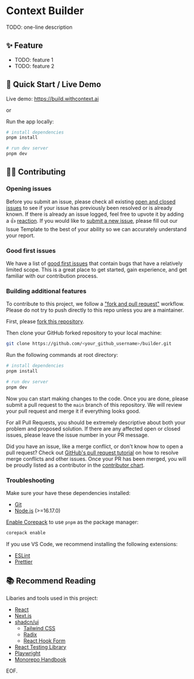 # Context Builder

TODO: one-line description

## ✨ Feature

- TODO: feature 1
- TODO: feature 2

## 🚀 Quick Start / Live Demo

Live demo: https://build.withcontext.ai

or

Run the app locally:

```bash
# install dependencies
pnpm install

# run dev server
pnpm dev
```

## 🧑‍💻 Contributing

### Opening issues

Before you submit an issue, please check all existing [open and closed issues](https://github.com/withcontext-ai/builder/issues) to see if your issue has previously been resolved or is already known. If there is already an issue logged, feel free to upvote it by adding a 👍 [reaction](https://github.com/blog/2119-add-reactions-to-pull-requests-issues-and-comments). If you would like to [submit a new issue](https://github.com/withcontext-ai/builder/issues/new/choose), please fill out our Issue Template to the best of your ability so we can accurately understand your report.

### Good first issues

We have a list of [good first issues](https://github.com/withcontext-ai/builder/labels/good%20first%20issue) that contain bugs that have a relatively limited scope. This is a great place to get started, gain experience, and get familiar with our contribution process.

### Building additional features

To contribute to this project, we follow a ["fork and pull request"](https://docs.github.com/en/get-started/quickstart/contributing-to-projects) workflow. Please do not try to push directly to this repo unless you are a maintainer.

First, please [fork this repository](https://github.com/withcontext-ai/builder/fork).

Then clone your GitHub forked repository to your local machine:

```bash
git clone https://github.com/<your_github_username>/builder.git
```

Run the following commands at root directory:

```bash
# install dependencies
pnpm install

# run dev server
pnpm dev
```

Now you can start making changes to the code. Once you are done, please submit a pull request to the `main` branch of this repository. We will review your pull request and merge it if everything looks good.

For all Pull Requests, you should be extremely descriptive about both your problem and proposed solution. If there are any affected open or closed issues, please leave the issue number in your PR message.

Did you have an issue, like a merge conflict, or don't know how to open a pull request? Check out [GitHub's pull request tutorial](https://docs.github.com/en/pull-requests/collaborating-with-pull-requests) on how to resolve merge conflicts and other issues. Once your PR has been merged, you will be proudly listed as a contributor in the [contributor chart](https://github.com/withcontext-ai/builder/graphs/contributors).

### Troubleshooting

Make sure your have these dependencies installed:

- [Git](https://git-scm.com/downloads)
- [Node.js](https://nodejs.org/en/download/) (>=16.17.0)

[Enable Corepack](https://pnpm.io/installation#using-corepack) to use `pnpm` as the package manager:

```bash
corepack enable
```

If you use VS Code, we recommend installing the following extensions:

- [ESLint](https://marketplace.visualstudio.com/items?itemName=dbaeumer.vscode-eslint)
- [Prettier](https://marketplace.visualstudio.com/items?itemName=esbenp.prettier-vscode)

## 📚 Recommend Reading

Libaries and tools used in this project:

- [React](https://react.dev/learn)
- [Next.js](https://nextjs.org/docs)
- [shadcn/ui](https://ui.shadcn.com/)
  - [Tailwind CSS](https://tailwindcss.com/)
  - [Radix](https://www.radix-ui.com/)
  - [React Hook Form](https://react-hook-form.com/)
- [React Testing Library](https://testing-library.com/docs/react-testing-library/intro/)
- [Playwright](https://playwright.dev/docs/writing-tests)
- [Monorepo Handbook](https://turbo.build/repo/docs/handbook)

EOF.
